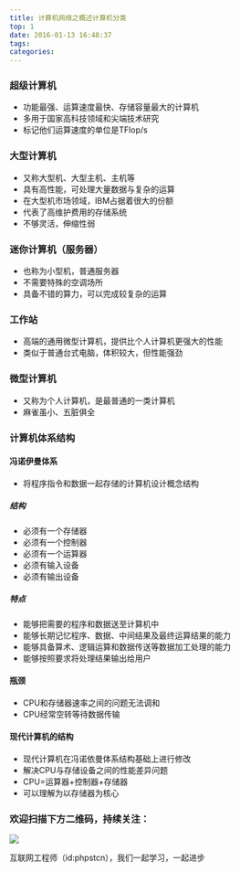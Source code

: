 ```yaml
---
title: 计算机网络之概述计算机分类
top: 1
date: 2016-01-13 16:48:37
tags:
categories:
---
```


### 超级计算机
- 功能最强、运算速度最快、存储容量最大的计算机
- 多用于国家高科技领域和尖端技术研究
- 标记他们运算速度的单位是TFlop/s

### 大型计算机
- 又称大型机、大型主机、主机等
- 具有高性能，可处理大量数据与复杂的运算
- 在大型机市场领域，IBM占据着很大的份额
- 代表了高维护费用的存储系统
- 不够灵活，伸缩性弱

### 迷你计算机（服务器）
- 也称为小型机，普通服务器
- 不需要特殊的空调场所
- 具备不错的算力，可以完成较复杂的运算

### 工作站
- 高端的通用微型计算机，提供比个人计算机更强大的性能
- 类似于普通台式电脑，体积较大，但性能强劲

### 微型计算机
- 又称为个人计算机，是最普通的一类计算机
- 麻雀虽小、五脏俱全

### 计算机体系结构
#### 冯诺伊曼体系
- 将程序指令和数据一起存储的计算机设计概念结构
##### 结构
- 必须有一个存储器
- 必须有一个控制器
- 必须有一个运算器
- 必须有输入设备
- 必须有输出设备
##### 特点
- 能够把需要的程序和数据送至计算机中
- 能够长期记忆程序、数据、中间结果及最终运算结果的能力
- 能够具备算术、逻辑运算和数据传送等数据加工处理的能力
- 能够按照要求将处理结果输出给用户
#### 瓶颈
- CPU和存储器速率之间的问题无法调和
- CPU经常空转等待数据传输

#### 现代计算机的结构
- 现代计算机在冯诺依曼体系结构基础上进行修改
- 解决CPU与存储设备之间的性能差异问题
- CPU=运算器+控制器+存储器
- 可以理解为以存储器为核心

### 欢迎扫描下方二维码，持续关注：
![](https://ww1.sinaimg.cn/large/a616b9a4gy1g4xzv954a4j20760763yo.jpg)

互联网工程师（id:phpstcn），我们一起学习，一起进步